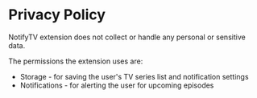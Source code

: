 
# Privacy Policy

NotifyTV extension does not collect or handle any personal or sensitive data.

The permissions the extension uses are:
- Storage - for saving the user's TV series list and notification settings
- Notifications - for alerting the user for upcoming episodes

